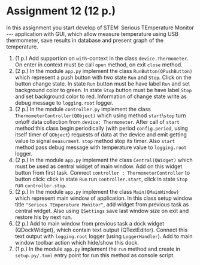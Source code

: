 # Assignment 12 (12 p.)

In this assignment you start develop of STEM: Serious TEmperature Monitor --- application with GUI, which allow measure temperature using USB thermometer, save results in database and present graph of the temperature.

1. (1 p.) Add supportion on `with`-context in the class `device.Thermometer`. On enter in context must be call `open` method, on exit `close` method.
2. (2 p.) In the module `app.py` implement the class `RunButton(QPushButton)` which represent a push button with two state `Run` and `Stop`. Click on the button change state. In state `Run` button must be have label `Run` and set background color to green. In state `Stop` button must be have label `Stop` and set background color to red. Information of change state write as debug message to `logging.root` logger.
3. (2 p.) In the module `controller.py` implement the class `ThermometerController(QObject)` which using method `start`\\`stop` turn on\off data collection from `device: Thermometer`. After call of `start` method this class begin periodically (with period `config.period`, using itself timer of `QObject`) requests of data at the device and emit getting value to signal `measurment`. `stop` method stop its timer. Also `start` method pass debug message with temperature value to `logging.root` logger.
4. (2 p.) In the module `app.py` implement the class `Central(QWidget)` which must be used as central widget of main window. Add on this widget button from first task. Connect `controller : ThermometerController` to button click: click in state `Run` run `controller.start`, click in state `Stop` run `controller.stop`. 
5. (2 p.) In the module `app.py` implement the class `Main(QMainWindow)` which represent main window of application. In this class setup window title `"Serious TEmperature Monitor"`, add widget from previous task as central widget. Also using `QSettings` save last window size on exit and restore his by next run. 
6. (2 p.) Add to main window from previous task a dock widget (QDockWidget), which contain text output (QTextEditor). Connect this text output with `logging.root` logger (using `LoggerHandler`). Add to main window toolbar action which hide/show this dock.
7. (1 p.) In the module `app.py` implement the `run` method and create in `setup.py/.toml` entry point for run this method as console script.